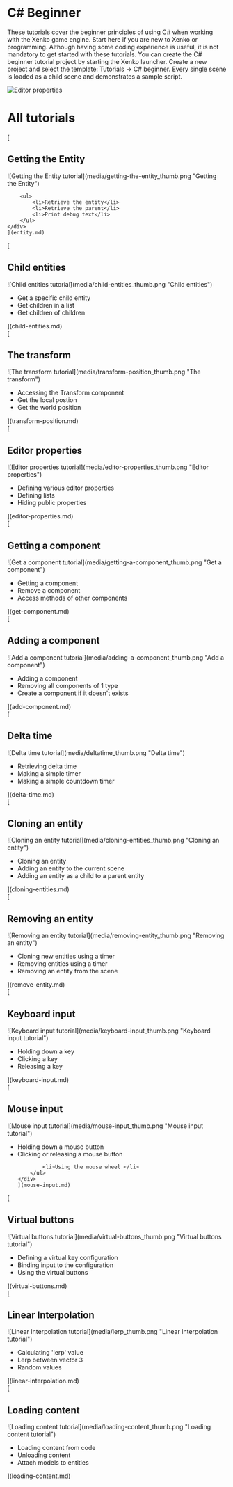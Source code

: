 # C# Beginner
These tutorials cover the beginner principles of using C# when working with the Xenko game engine. Start here if you are new to Xenko or programming. Although having some coding experience is useful, it is not mandatory to get started with these tutorials. You can create the C# beginner tutorial project by starting the Xenko launcher. Create a new project and select the template: Tutorials -> C# beginner. Every single scene is loaded as a child scene and demonstrates a sample script. 

![Editor properties](media/csharp_beginner_tutorial_template.jpg)

# All tutorials 
<div class='tutorial'>
    [
    <div class='tutorial_title'>
       <h2>Getting the Entity</h2>
    </div>
    <div class='xk-documentation-image'>
        ![Getting the Entity tutorial](media/getting-the-entity_thumb.png "Getting the Entity") 
    </div>
    <div class='tutorial_description'>

        <ul>
            <li>Retrieve the entity</li> 
            <li>Retrieve the parent</li> 
            <li>Print debug text</li> 
        </ul>
    </div>
    ](entity.md) 
</div>

<div class='tutorial'>
    [
    <div class='tutorial_title'>
       <h2>Child entities</h2>
    </div>
    <div class='xk-documentation-image'>
        ![Child entities tutorial](media/child-entities_thumb.png "Child entities") 
    </div>
    <div class='tutorial_description'>
        <ul>
            <li>Get a specific child entity</li> 
            <li>Get children in a list</li> 
            <li>Get children of children</li> 
        </ul>
    </div>
    ](child-entities.md) 
</div>

<div class='tutorial'>
    [
    <div class='tutorial_title'>
       <h2>The transform</h2>
    </div>
    <div class='xk-documentation-image'>
        ![The transform tutorial](media/transform-position_thumb.png "The transform") 
    </div>
    <div class='tutorial_description'>
        <ul>
            <li>Accessing the Transform component</li> 
            <li>Get the local postion</li> 
            <li>Get the world position</li> 
        </ul>
    </div>
    ](transform-position.md) 
</div>


<div class='tutorial'> 
    [
    <div class='tutorial_title'>
       <h2>Editor properties</h2>
    </div>
    <div class='xk-documentation-image'>
        ![Editor properties tutorial](media/editor-properties_thumb.png "Editor properties")  
    </div>
    <div class='tutorial_description'>
        <ul>
            <li>Defining various editor properties</li> 
            <li>Defining lists</li> 
            <li>Hiding public properties</li> 
        </ul>
    </div>
    ](editor-properties.md) 
</div>

<div class='tutorial'>
    [
    <div class='tutorial_title'>
       <h2>Getting a component</h2>
    </div>
    <div class='xk-documentation-image'>   
        ![Get a component tutorial](media/getting-a-component_thumb.png "Get a component")
    </div>
    <div class='tutorial_description'>
        <ul>
            <li>Getting a component</li> 
            <li>Remove a component</li> 
            <li>Access methods of other components</li> 
        </ul>
    </div>
    ](get-component.md) 
</div>

<div class='tutorial'>
    [
    <div class='tutorial_title'>
       <h2>Adding a component</h2>
    </div>
    <div class='xk-documentation-image'>
        ![Add a component tutorial](media/adding-a-component_thumb.png "Add a component")
    </div>
    <div class='tutorial_description'>
        <ul>
            <li>Adding a component</li> 
            <li>Removing all components of 1 type</li> 
            <li>Create a component if it doesn't exists</li> 
        </ul>
    </div>
    ](add-component.md) 
</div>


<div class='tutorial'> 
    [
    <div class='tutorial_title'>
       <h2>Delta time</h2>
    </div>
    <div class='xk-documentation-image'>
        ![Delta time tutorial](media/deltatime_thumb.png "Delta time")
    </div>
    <div class='tutorial_description'>
        <ul>
            <li>Retrieving delta time</li> 
            <li>Making a simple timer</li> 
            <li>Making a simple countdown timer</li> 
        </ul>
    </div>
    ](delta-time.md) 
</div>

<div class='tutorial'>
    [
    <div class='tutorial_title'>
       <h2>Cloning an entity</h2>
    </div>
    <div class='xk-documentation-image'>
        ![Cloning an entity tutorial](media/cloning-entities_thumb.png "Cloning an entity")
    </div>
    <div class='tutorial_description'>
        <ul>
            <li>Cloning an entity</li> 
            <li>Adding an entity to the current scene</li> 
            <li>Adding an entity as a child to a parent entity</li> 
        </ul>
    </div>
    ](cloning-entities.md) 
</div>

<div class='tutorial'>
    [
    <div class='tutorial_title'>
       <h2>Removing an entity</h2>
    </div>
    <div class='xk-documentation-image'>
        ![Removing an entity tutorial](media/removing-entity_thumb.png "Removing an entity")   
    </div>
    <div class='tutorial_description'>
        <ul>
            <li>Cloning new entities using a timer</li> 
            <li>Removing entities using a timer</li> 
            <li>Removing an entity from the scene</li> 
        </ul>
    </div>
    ](remove-entity.md) 
</div>


<div class='tutorial'> 
    [
    <div class='tutorial_title'>
       <h2>Keyboard input</h2>
    </div>
    <div class='xk-documentation-image'>
        ![Keyboard input tutorial](media/keyboard-input_thumb.png "Keyboard input tutorial") 
    </div>
    <div class='tutorial_description'>
        <ul>
            <li>Holding down a key</li> 
            <li>Clicking a key</li> 
            <li>Releasing a key</li> 
        </ul>
    </div>
    ](keyboard-input.md) 
</div>

<div class='tutorial'>
    [
    <div class='tutorial_title'>
       <h2>Mouse input</h2>
    </div>
    <div class='xk-documentation-image'> 
        ![Mouse input tutorial](media/mouse-input_thumb.png "Mouse input tutorial")
    </div>
    <div class='tutorial_description'>
        <ul>
            <li>Holding down a mouse button</li> 
            <li>Clicking or releasing a mouse button</li> 
            
            <li>Using the mouse wheel </li> 
        </ul>
    </div>
    ](mouse-input.md) 
</div>

<div class='tutorial'>
    [
    <div class='tutorial_title'>
       <h2>Virtual buttons</h2>
    </div>
    <div class='xk-documentation-image'>
        ![Virtual buttons tutorial](media/virtual-buttons_thumb.png "Virtual buttons tutorial")
    </div>
    <div class='tutorial_description'>
        <ul>
            <li>Defining a virtual key configuration</li> 
            <li>Binding input to the configuration</li> 
            <li>Using the virtual buttons</li> 
        </ul>
    </div>
    ](virtual-buttons.md) 
</div>


<div class='tutorial'> 
    [
    <div class='tutorial_title'>
       <h2>Linear Interpolation</h2>
    </div>
    <div class='xk-documentation-image'>
        ![Linear Interpolation tutorial](media/lerp_thumb.png "Linear Interpolation tutorial") 
    </div>
    <div class='tutorial_description'>
        <ul>
            <li>Calculating 'lerp' value</li> 
            <li>Lerp between vector 3</li> 
            <li>Random values</li> 
        </ul>
    </div>
    ](linear-interpolation.md) 
</div>

<div class='tutorial'> 
    [
    <div class='tutorial_title'>
       <h2>Loading content</h2>
    </div>
    <div class='xk-documentation-image'>
        ![Loading content tutorial](media/loading-content_thumb.png "Loading content tutorial") 
    </div>
    <div class='tutorial_description'>
        <ul>
            <li>Loading content from code</li> 
            <li>Unloading content</li> 
            <li>Attach models to entities</li> 
        </ul>
    </div>
    ](loading-content.md) 
</div>

